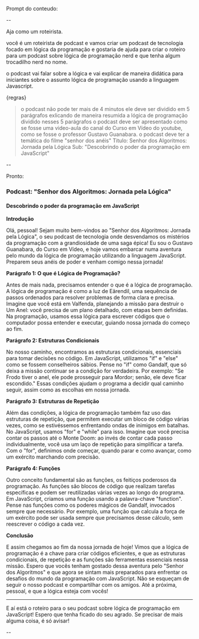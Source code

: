 Prompt do conteudo:

--

Aja como um roteirista.

você é um roteirista de podcast e vamos criar um podcast de tecnologia focado em lógica da programação e gostaria de ajuda para criar o roteiro para um podcast sobre lógica de programação nerd e que tenha algum trocadilho nerd no nome.

o podcast vai falar sobre a lógica e vai explicar de maneira didática para iniciantes sobre o assunto lógica de programação usando a linguagem Javascript.

{regras}
> o podcast não pode ter mais de 4 minutos 
> ele deve ser dividido em 5 parágrafos exlicando de maneira resumida a lógica de programação dividido nesses 5 parágrafos
> o podcast deve ser apresentado como se fosse uma video-aula do canal do Curso em Vídeo do youtube, como se fosse o professor Gustavo Guanabara.
> o podcast deve ter a temática do filme "senhor dos anéis"
Titulo:
Senhor dos Algoritmos: Jornada pela Lógica
Sub:
"Descobrindo o poder da programação em JavaScript"

--

Pronto: 

### Podcast: "Senhor dos Algoritmos: Jornada pela Lógica"
#### Descobrindo o poder da programação em JavaScript

**Introdução**

Olá, pessoal! Sejam muito bem-vindos ao "Senhor dos Algoritmos: Jornada pela Lógica", o seu podcast de tecnologia onde desvendamos os mistérios da programação com a grandiosidade de uma saga épica! Eu sou o Gustavo Guanabara, do Curso em Vídeo, e hoje vamos embarcar numa aventura pelo mundo da lógica de programação utilizando a linguagem JavaScript. Preparem seus anéis de poder e venham comigo nessa jornada!

**Parágrafo 1: O que é Lógica de Programação?**

Antes de mais nada, precisamos entender o que é a lógica de programação. A lógica de programação é como a luz de Eärendil, uma sequência de passos ordenados para resolver problemas de forma clara e precisa. Imagine que você está em Valfenda, planejando a missão para destruir o Um Anel: você precisa de um plano detalhado, com etapas bem definidas. Na programação, usamos essa lógica para escrever códigos que o computador possa entender e executar, guiando nossa jornada do começo ao fim.

**Parágrafo 2: Estruturas Condicionais**

No nosso caminho, encontramos as estruturas condicionais, essenciais para tomar decisões no código. Em JavaScript, utilizamos "if" e "else" como se fossem conselheiros sábios. Pense no "if" como Gandalf, que só deixa a missão continuar se a condição for verdadeira. Por exemplo: "Se Frodo tiver o anel, ele pode prosseguir para Mordor; senão, ele deve ficar escondido." Essas condições ajudam o programa a decidir qual caminho seguir, assim como as escolhas em nossa jornada.

**Parágrafo 3: Estruturas de Repetição**

Além das condições, a lógica de programação também faz uso das estruturas de repetição, que permitem executar um bloco de código várias vezes, como se estivéssemos enfrentando ondas de inimigos em batalhas. No JavaScript, usamos "for" e "while" para isso. Imagine que você precisa contar os passos até o Monte Doom: ao invés de contar cada passo individualmente, você usa um laço de repetição para simplificar a tarefa. Com o "for", definimos onde começar, quando parar e como avançar, como um exército marchando com precisão.

**Parágrafo 4: Funções**

Outro conceito fundamental são as funções, os feitiços poderosos da programação. As funções são blocos de código que realizam tarefas específicas e podem ser reutilizadas várias vezes ao longo do programa. Em JavaScript, criamos uma função usando a palavra-chave "function". Pense nas funções como os poderes mágicos de Gandalf, invocados sempre que necessário. Por exemplo, uma função que calcula a força de um exército pode ser usada sempre que precisamos desse cálculo, sem reescrever o código a cada vez.

**Conclusão**

E assim chegamos ao fim da nossa jornada de hoje! Vimos que a lógica de programação é a chave para criar códigos eficientes, e que as estruturas condicionais, de repetição e as funções são ferramentas essenciais nessa missão. Espero que vocês tenham gostado dessa aventura pelo "Senhor dos Algoritmos" e que agora se sintam mais preparados para enfrentar os desafios do mundo da programação com JavaScript. Não se esqueçam de seguir o nosso podcast e compartilhar com os amigos. Até a próxima, pessoal, e que a lógica esteja com vocês!

---

E aí está o roteiro para o seu podcast sobre lógica de programação em JavaScript! Espero que tenha ficado do seu agrado. Se precisar de mais alguma coisa, é só avisar!

--